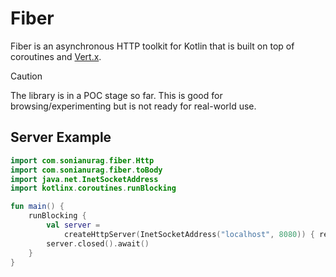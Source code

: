 # Fiber

Fiber is an asynchronous HTTP toolkit for Kotlin that is built on top of coroutines and [Vert.x](https://vertx.io).

> [!CAUTION]
> The library is in a POC stage so far. This is good for browsing/experimenting but is not ready for real-world use.

## Server Example

```kotlin
import com.sonianurag.fiber.Http
import com.sonianurag.fiber.toBody
import java.net.InetSocketAddress
import kotlinx.coroutines.runBlocking

fun main() {
    runBlocking {
        val server =
            createHttpServer(InetSocketAddress("localhost", 8080)) { respond("Hello World".toBody()) }
        server.closed().await()
    }
}
```